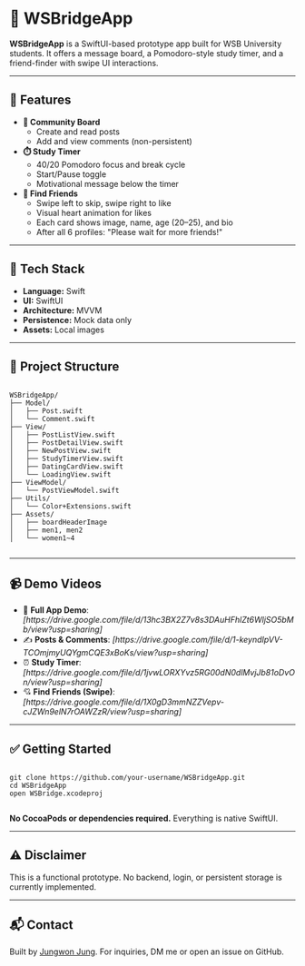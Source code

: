 

  <h1>📱 WSBridgeApp</h1>
  <p><strong>WSBridgeApp</strong> is a SwiftUI-based prototype app built for WSB University students. It offers a message board, a Pomodoro-style study timer, and a friend-finder with swipe UI interactions.</p>

  <hr>

  <h2>🚀 Features</h2>
  <ul>
    <li><strong>📰 Community Board</strong>
      <ul>
        <li>Create and read posts</li>
        <li>Add and view comments (non-persistent)</li>
      </ul>
    </li>
    <li><strong>⏱️ Study Timer</strong>
      <ul>
        <li>40/20 Pomodoro focus and break cycle</li>
        <li>Start/Pause toggle</li>
        <li>Motivational message below the timer</li>
      </ul>
    </li>
    <li><strong>💞 Find Friends</strong>
      <ul>
        <li>Swipe left to skip, swipe right to like</li>
        <li>Visual heart animation for likes</li>
        <li>Each card shows image, name, age (20–25), and bio</li>
        <li>After all 6 profiles: "Please wait for more friends!"</li>
      </ul>
    </li>
  </ul>

  <hr>

  <h2>🧱 Tech Stack</h2>
  <ul>
    <li><strong>Language:</strong> Swift</li>
    <li><strong>UI:</strong> SwiftUI</li>
    <li><strong>Architecture:</strong> MVVM</li>
    <li><strong>Persistence:</strong> Mock data only</li>
    <li><strong>Assets:</strong> Local images</li>
  </ul>

  <hr>

  <h2>📂 Project Structure</h2>
  <pre><code>
WSBridgeApp/
├── Model/
│   ├── Post.swift
│   └── Comment.swift
├── View/
│   ├── PostListView.swift
│   ├── PostDetailView.swift
│   ├── NewPostView.swift
│   ├── StudyTimerView.swift
│   ├── DatingCardView.swift
│   └── LoadingView.swift
├── ViewModel/
│   └── PostViewModel.swift
├── Utils/
│   └── Color+Extensions.swift
├── Assets/
│   ├── boardHeaderImage
│   ├── men1, men2
│   └── women1~4
  </code></pre>

  <hr>

  <h2>📹 Demo Videos</h2>
  <ul>
    <li>🔁 <strong>Full App Demo</strong>: <em>[https://drive.google.com/file/d/13hc3BX2Z7v8s3DAuHFhlZt6WljSO5bMb/view?usp=sharing]</em></li>
    <li>✍️ <strong>Posts & Comments</strong>: <em>[https://drive.google.com/file/d/1-keyndIpVV-TCOmjmyUQYgmCQE3xBoKs/view?usp=sharing]</em></li>
    <li>⏰ <strong>Study Timer</strong>: <em>[https://drive.google.com/file/d/1jvwLORXYvz5RG00dN0dlMvjJb81oDvOn/view?usp=sharing]</em></li>
    <li>💘 <strong>Find Friends (Swipe)</strong>: <em>[https://drive.google.com/file/d/1X0gD3mmNZZVepv-cJZWn9elN7rOAWZzR/view?usp=sharing]</em></li>
  </ul>

  <hr>

  <h2>✅ Getting Started</h2>
  <pre><code>
git clone https://github.com/your-username/WSBridgeApp.git
cd WSBridgeApp
open WSBridge.xcodeproj
  </code></pre>
  <p><strong>No CocoaPods or dependencies required.</strong> Everything is native SwiftUI.</p>

  <hr>

  <h2>⚠️ Disclaimer</h2>
  <p>This is a functional prototype. No backend, login, or persistent storage is currently implemented.</p>

  <hr>

  <h2>📬 Contact</h2>
  <p>Built by <a href="https://github.com/jungwonJung">Jungwon Jung</a>. For inquiries, DM me or open an issue on GitHub.</p>

</body>
</html>
